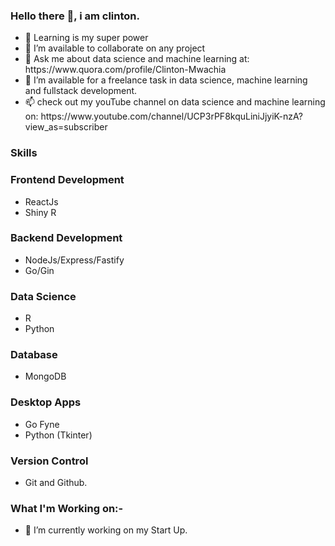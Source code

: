 ### Hello there 👋, i am clinton.
<ul>
  <li>🌱 Learning is my super power</li>
  <li>👯 I’m available to collaborate on any project</li>
  <li>💬 Ask me about data science and machine learning at: https://www.quora.com/profile/Clinton-Mwachia</li>
  <li>🔭 I’m available for a freelance task in data science, machine learning and fullstack development.</li>
  <li>📫 check out my youTube channel on data science and machine learning on: https://www.youtube.com/channel/UCP3rPF8kquLiniJjyiK-nzA?view_as=subscriber </li>
</ul>

### Skills
<h3>Frontend Development</h3>
<ul>
  <li>ReactJs</li>
  <li>Shiny R </>
</ul>
<h3>Backend Development</h3>
<ul>
  <li>NodeJs/Express/Fastify</li>
  <li>Go/Gin</li>
</ul>
<h3>Data Science</h3>
<ul>
  <li>R</li>
  <li>Python</li>
</ul>
<h3>Database</h3>
<ul>
  <li>MongoDB </li>
</ul>
<h3>Desktop Apps</h3>
<ul>
  <li>Go Fyne</li>
  <li>Python (Tkinter)</li>
</ul>


### Version Control
- Git and Github.

### What I'm Working on:- 

- 🔭 I’m currently working on my Start Up.
<!--
**clinton-mwachia/clinton-mwachia** is a ✨ _special_ ✨ repository because its `README.md` (this file) appears on your GitHub profile.

Here are some ideas to get you started:

- 🔭 I’m currently working on ...
- 🌱 I’m currently learning ...
- 👯 I’m looking to collaborate on ...
- 🤔 I’m looking for help with ...
- 💬 Ask me about ...
- 📫 How to reach me: ...
- 😄 Pronouns: ...
- ⚡ Fun fact: ...
-->
